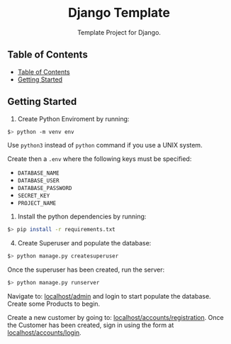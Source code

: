 <br />    
<p align="center">
<h1 align="center">Django Template</h1>
<p align="center">
    Template Project for Django.
</p>

## Table of Contents

- [Table of Contents](#table-of-contents)
- [Getting Started](#getting-started)

## Getting Started

1. Create Python Enviroment by running:

```bash
$> python -m venv env
```

Use `python3` instead of `python` command if you use a UNIX system.

Create then a `.env` where the following keys must be specified:

- `DATABASE_NAME`
- `DATABASE_USER`
- `DATABASE_PASSWORD`
- `SECRET_KEY`
- `PROJECT_NAME`

1. Install the python dependencies by running:

```bash
$> pip install -r requirements.txt
```

4. Create Superuser and populate the database:

```bash
$> python manage.py createsuperuser
```

Once the superuser has been created, run the server:

```bash
$> python manage.py runserver
```

Navigate to: [localhost/admin](http://127.0.0.1:8000/admin) and login to start populate the database. Create some Products to begin.

Create a new customer by going to: [localhost/accounts/registration](http://127.0.0.1:8000/accounts/registration). Once the Customer has been created, sign in using the form at [localhost/accounts/login](http://127.0.0.1:8000/accounts/login).
